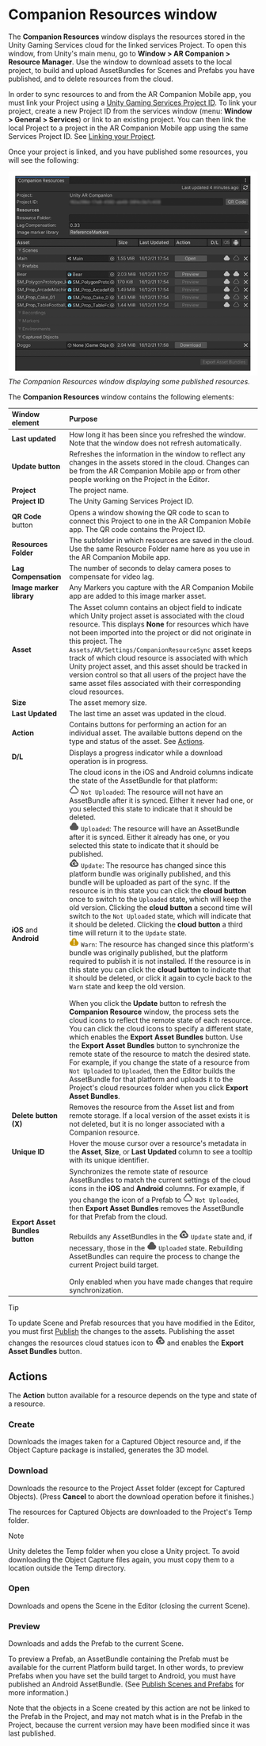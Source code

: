 <a name="UsingUnityARCompanionCore"></a>
# Companion Resources window 

The **Companion Resources** window displays the resources stored in the Unity Gaming Services cloud for the linked services Project. To open this window, from Unity's main menu, go to **Window &gt; AR Companion &gt; Resource Manager**. Use the window to download assets to the local project, to build and upload AssetBundles for Scenes and Prefabs you have published, and to delete resources from the cloud.

In order to sync resources to and from the AR Companion Mobile app, you must link your Project using a [Unity Gaming Services Project ID](https://docs.unity3d.com/Manual/SettingUpProjectServices.html). To link your project, create a new Project ID from the services window (menu: **Window &gt; General &gt; Services**) or link to an existing project. You can then link the local Project to a project in the AR Companion Mobile app using the same Services Project ID. See [Linking your Project](AR-companion-mobile.md#link-project).

Once your project is linked, and you have published some resources, you will see the following:

![The AR Companion Resource Window](images/companion-resource-window.png)<br />*The Companion Resources window displaying some published resources.* 

The **Companion Resources** window contains the following elements:

| **Window element** | **Purpose** |
|:---|:---| 
| **Last updated**| How long it has been since you refreshed the window. Note that the window does not refresh automatically.|
| **Update button**| Refreshes the information in the window to reflect any changes in the assets stored in the cloud. Changes can be from the AR Companion Mobile app or from other people working on the Project in the Editor. |
| **Project**| The project name. |
| **Project ID**| The Unity Gaming Services Project ID. |
| **QR Code** button| Opens a window showing the QR code to scan to connect this Project to one in the AR Companion Mobile app. The QR code contains the Project ID. |
| **Resources Folder**| The subfolder in which resources are saved in the cloud. Use the same Resource Folder name here as you use in the AR Companion Mobile app. |
| **Lag Compensation**| The number of seconds to delay camera poses to compensate for video lag. |
| **Image marker library** | Any Markers you capture with the AR Companion Mobile app are added to this image marker asset.  |
| **Asset**| The Asset column contains an object field to indicate which Unity project asset is associated with the cloud resource. This displays **None** for resources which have not been imported into the project or did not originate in this project. The `Assets/AR/Settings/CompanionResourceSync` asset keeps track of which cloud resource is associated with which Unity project asset, and this asset should be tracked in version control so that all users of the project have the same asset files associated with their corresponding cloud resources. |
| **Size**| The asset memory size. |
| **Last Updated**| The last time an asset was updated in the cloud. |
| **Action**| Contains buttons for performing an action for an individual asset. The available buttons depend on the type and status of the asset. See [Actions](#actions).|
| **D/L**| Displays a progress indicator while a download operation is in progress. |
| **iOS** and **Android** | The cloud icons in the iOS and Android columns indicate the state of the AssetBundle for that platform:<br />![Not Uploaded](images/cloud-icon-not-uploaded.png) `Not Uploaded`: The resource will not have an AssetBundle after it is synced. Either it never had one, or you selected this state to indicate that it should be deleted.<br />![Uploaded](images/cloud-icon-uploaded.png) `Uploaded`: The resource will have an AssetBundle after it is synced. Either it already has one, or you selected this state to indicate that it should be published.<br />![Update](images/cloud-icon-update.png) `Update`: The resource has changed since this platform bundle was originally published, and this bundle will be uploaded as part of the sync. If the resource is in this state you can click the **cloud button** once to switch to the `Uploaded` state, which will keep the old version. Clicking the **cloud button** a second time will switch to the `Not Uploaded` state, which will indicate that it should be deleted. Clicking the **cloud button** a third time will return it to the `Update` state.<br />![Warn](images/cloud-icon-warn.png) `Warn`: The resource has changed since this platform's bundle was originally published, but the platform required to publish it is not installed. If the resource is in this state you can click the **cloud button** to indicate that it should be deleted, or click it again to cycle back to the `Warn` state and keep the old version. <br /><br />When you click the **Update** button to refresh the **Companion Resource** window, the process sets the cloud icons to reflect the remote state of each resource. You can click the cloud icons to specify a different state, which enables the **Export Asset Bundles** button. Use the **Export Asset Bundles** button to synchronize the remote state of the resource to match the desired state. For example, if you change the state of a resource from `Not Uploaded` to `Uploaded`, then the Editor builds the AssetBundle for that platform and uploads it to the Project's cloud resources folder when you click **Export Asset Bundles**.|
| **Delete button (X)**| Removes the resource from the Asset list and from remote storage. If a local version of the asset exists it is not deleted, but it is no longer associated with a Companion resource. |
| **Unique ID** | Hover the mouse cursor over a resource's metadata in the **Asset**, **Size**, or **Last Updated** column to see a tooltip with its unique identifier. |
| **Export Asset Bundles button**| Synchronizes the remote state of resource AssetBundles to match the current settings of the cloud icons in the **iOS** and **Android** columns. For example, if you change the icon of a Prefab to ![Not Uploaded](images/cloud-icon-not-uploaded.png) `Not Uploaded`, then **Export Asset Bundles** removes the AssetBundle for that Prefab from the cloud.<br /><br />Rebuilds any AssetBundles in the ![Update](images/cloud-icon-update.png) `Update` state and, if necessary, those in the ![Uploaded](images/cloud-icon-uploaded.png) `Uploaded` state. Rebuilding AssetBundles can require the process to change the current Project build target.<br /><br />Only enabled when you have made changes that require synchronization. |

> [!TIP]
> To update Scene and Prefab resources that you have modified in the Editor, you must first [Publish](publish-scenes-prefabs.md) the changes to the assets. Publishing the asset changes the resources cloud statues icon to ![Update](images/cloud-icon-update.png) and enables the **Export Asset Bundles** button.

## Actions

The **Action** button available for a resource depends on the type and state of a resource.

### Create

Downloads the images taken for a Captured Object resource and, if the Object Capture package is installed, generates the 3D model.

### Download

Downloads the resource to the Project Asset folder (except for Captured Objects). (Press **Cancel** to abort the download operation before it finishes.)

The resources for Captured Objects are downloaded to the Project's Temp folder. 

> [!NOTE]
> Unity deletes the Temp folder when you close a Unity project. To avoid downloading the Object Capture files again, you must copy them to a location outside the Temp directory.

### Open 

Downloads and opens the Scene in the Editor (closing the current Scene).

### Preview 

Downloads and adds the Prefab to the current Scene.

To preview a Prefab, an AssetBundle containing the Prefab must be available for the current Platform build target. In other words, to preview Prefabs when you have set the build target to Android, you must have published an Android AssetBundle. (See [Publish Scenes and Prefabs](publish-scenes-prefabs.md) for more information.)

Note that the objects in a Scene created by this action are not be linked to the Prefab in the Project, and may not match what is in the Prefab in the Project, because the current version may have been modified since it was last published.

